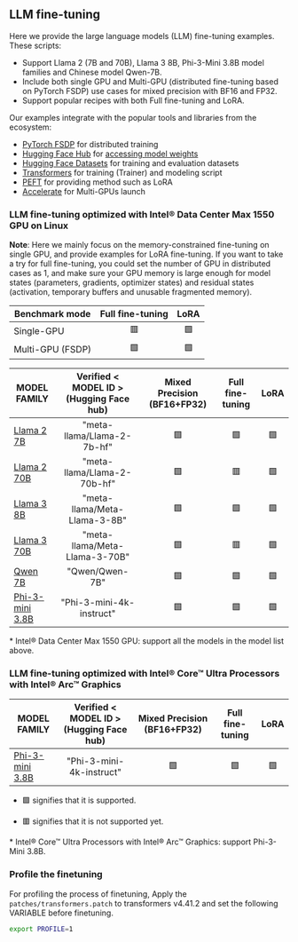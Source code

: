## LLM fine-tuning

Here we provide the large language models (LLM) fine-tuning examples. These scripts:

- Support Llama 2 (7B and 70B), Llama 3 8B, Phi-3-Mini 3.8B model families and Chinese model Qwen-7B.
- Include both single GPU and Multi-GPU (distributed fine-tuning based on PyTorch FSDP) use cases for mixed precision with BF16 and FP32.
- Support popular recipes with both Full fine-tuning and LoRA.


Our examples integrate with the popular tools and libraries from the ecosystem:
- [PyTorch FSDP](https://pytorch.org/docs/stable/fsdp.html) for distributed training
- [Hugging Face Hub](https://huggingface.co/docs/hub/en/index) for [accessing model weights](https://huggingface.co/models)
- [Hugging Face Datasets](https://huggingface.co/docs/datasets/index) for training and evaluation datasets
- [Transformers](https://github.com/huggingface/transformers) for training (Trainer) and modeling script
- [PEFT](https://github.com/huggingface/peft) for providing method such as LoRA
- [Accelerate](https://github.com/huggingface/accelerate) for Multi-GPUs launch


### LLM fine-tuning optimized with Intel® Data Center Max 1550 GPU on Linux

**Note**:
Here we mainly focus on the memory-constrained fine-tuning on single GPU, and provide examples for LoRA fine-tuning. If you want to take a try for full fine-tuning, you could set the number of GPU in distributed cases as 1, and make sure your GPU memory is large enough for model states (parameters, gradients, optimizer states) and residual states (activation, temporary buffers and unusable fragmented memory).

| Benchmark mode | Full fine-tuning | LoRA |
|---|:---:|:---:|
|Single-GPU | 🟥 | 🟩 |
|Multi-GPU (FSDP) |  🟩 | 🟩 |

| MODEL FAMILY | Verified < MODEL ID > (Hugging Face hub)| Mixed Precision (BF16+FP32) | Full fine-tuning  | LoRA |  
|---|:---:|:---:|:---:|:---:|
|[Llama 2 7B](./Llama2/)| "meta-llama/Llama-2-7b-hf" | 🟩 | 🟩 | 🟩 | 
|[Llama 2 70B](./Llama2/)| "meta-llama/Llama-2-70b-hf" | 🟩 | 🟥 |🟩 | 
|[Llama 3 8B](./Llama3/)| "meta-llama/Meta-Llama-3-8B" | 🟩 | 🟩 |🟩 | 
|[Llama 3 70B](./Llama3/)| "meta-llama/Meta-Llama-3-70B" | 🟩 | 🟥 |🟩 | 
|[Qwen 7B](./Qwen/)|"Qwen/Qwen-7B"| 🟩 | 🟩 |🟩 | 
|[Phi-3-mini 3.8B](./Phi3/README.md#fine-tuning-on-intel-data-center-max-1550-gpu-on-linux)|"Phi-3-mini-4k-instruct"| 🟩 | 🟩 |🟩 | 


\* Intel® Data Center Max 1550 GPU: support all the models in the model list above.

### LLM fine-tuning optimized with Intel® Core™ Ultra Processors with Intel® Arc™ Graphics 

| MODEL FAMILY | Verified < MODEL ID > (Hugging Face hub)| Mixed Precision (BF16+FP32) | Full fine-tuning  | LoRA |  
|---|:---:|:---:|:---:|:---:|
|[Phi-3-mini 3.8B](./Phi3/README.md#fine-tuning-on-intel-core-ultra-processors-with-intel-arc-graphics)|"Phi-3-mini-4k-instruct"| 🟩 | 🟩 |🟩 | 


- 🟩 signifies that it is supported.

- 🟥 signifies that it is not supported yet.

\* Intel® Core™ Ultra Processors with Intel® Arc™ Graphics: support Phi-3-Mini 3.8B.


### Profile the finetuning

For profiling the process of finetuning, Apply the `patches/transformers.patch` to transformers v4.41.2 and set the following VARIABLE before finetuning.

```bash
export PROFILE=1
```

